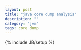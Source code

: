 ```yaml
---
layout: post
title: "java core dump analysis"
description: ""
category: "jvm"
tags: core dump
---
```

{% include JB/setup %}
